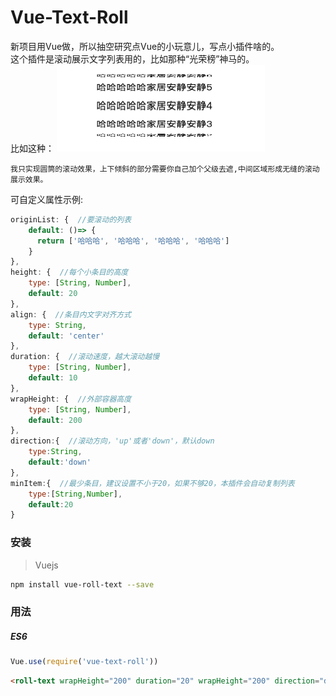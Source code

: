 # Vue-Text-Roll
新项目用Vue做，所以抽空研究点Vue的小玩意儿，写点小插件啥的。<br>
这个插件是滚动展示文字列表用的，比如那种“光荣榜”神马的。<br>
比如这种：
![img](https://github.com/TerryBeanX2/Vue-Text-Roll/raw/img/example.png)

    我只实现圆筒的滚动效果，上下倾斜的部分需要你自己加个父级去遮,中间区域形成无缝的滚动展示效果。

可自定义属性示例:
```javascript
originList: {  //要滚动的列表
    default: ()=> { 
      return ['哈哈哈', '哈哈哈', '哈哈哈', '哈哈哈']
    }
},
height: {  //每个小条目的高度
    type: [String, Number],
    default: 20
},
align: {  //条目内文字对齐方式
    type: String,
    default: 'center'
},
duration: {  //滚动速度，越大滚动越慢
    type: [String, Number],
    default: 10
},
wrapHeight: {  //外部容器高度
    type: [String, Number],
    default: 200
},
direction:{  //滚动方向，'up'或者'down'，默认down
    type:String,
    default:'down'
},
minItem:{  //最少条目，建议设置不小于20，如果不够20，本插件会自动复制列表
    type:[String,Number],
    default:20
}
```

### 安装
> Vuejs 

```bash
npm install vue-roll-text --save
```
### 用法 
##### ES6
```js
Vue.use(require('vue-text-roll'))
```

```html
<roll-text wrapHeight="200" duration="20" wrapHeight="200" direction="down" height="20" align="center" originList="yourList"></roll-text>
```
